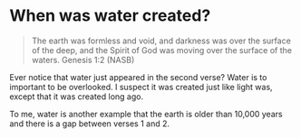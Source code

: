 # When was water created?

> The earth was formless and void, and darkness was over the surface of the deep, and the Spirit of God was moving over the surface of the waters.
> Genesis 1:2 (NASB)


Ever notice that water just appeared in the second verse? Water is to important to be overlooked. I suspect it was created just like light was, except that it was created long ago.

To me, water is another example that the earth is older than 10,000 years and there is a gap between verses 1 and 2.
